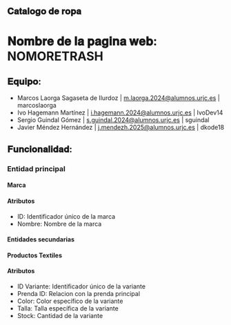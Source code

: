 𝐂𝐚𝐭𝐚𝐥𝐨𝐠𝐨 𝐝𝐞 𝐫𝐨𝐩𝐚
---

# 𝐍𝐨𝐦𝐛𝐫𝐞 𝐝𝐞 𝐥𝐚 𝐩𝐚𝐠𝐢𝐧𝐚 𝐰𝐞𝐛: NOMORETRASH

## 𝐄𝐪𝐮𝐢𝐩𝐨:
- Marcos Laorga Sagaseta de Ilurdoz | m.laorga.2024@alumnos.urjc.es | marcoslaorga
- Ivo Hagemann Martínez | i.hagemann.2024@alumnos.urjc.es | IvoDev14
- Sergio Guindal Gómez | s.guindal.2024@alumnos.urjc.es | sguindal
- Javier Méndez Hernández | j.mendezh.2025@alumnos.urjc.es | dkode18

## 𝐅𝐮𝐧𝐜𝐢𝐨𝐧𝐚𝐥𝐢𝐝𝐚𝐝:

### Entidad principal 
#### Marca 
#### Atributos
- ID: Identificador único de la marca
- Nombre: Nombre de la marca

#### Entidades secundarias
#### Productos Textiles
#### Atributos
- ID Variante: Identificador único de la variante
- Prenda ID: Relacion con la prenda principal
- Color: Color específico de la variante
- Talla: Talla específica de la variante
- Stock: Cantidad de la variante


